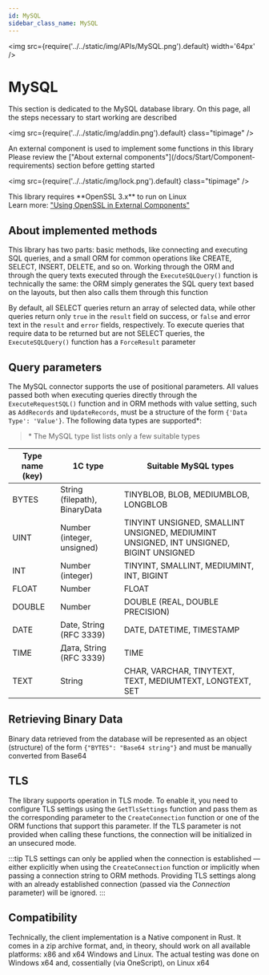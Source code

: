 ```yaml
---
id: MySQL
sidebar_class_name: MySQL
---
```


<img src={require('../../static/img/APIs/MySQL.png').default} width='64px' />

# MySQL

This section is dedicated to the MySQL database library. On this page, all the steps necessary to start working are described

<div class="theme-admonition theme-admonition-info admonition_node_modules-@docusaurus-theme-classic-lib-theme-Admonition-Layout-styles-module alert alert--info">

<img src={require('../../static/img/addin.png').default} class="tipimage" />
<div class="addin">An external component is used to implement some functions in this library<br/>
Please review the ["About external components"](/docs/Start/Component-requirements) section before getting started</div>
</div>


<div class="theme-admonition theme-admonition-caution admonition_node_modules-@docusaurus-theme-classic-lib-theme-Admonition-Layout-styles-module alert alert--warning">

<img src={require('../../static/img/lock.png').default} class="tipimage" />
<div class="addin">This library requires **OpenSSL 3.x** to run on Linux <br/>
Learn more: <a href="/docs/Start/Component-requirements#openssl" class="orangelink">"Using OpenSSL in External Components"</a></div>
</div>

## About implemented methods

This library has two parts: basic methods, like connecting and executing SQL queries, and a small ORM for common operations like CREATE, SELECT, INSERT, DELETE, and so on. Working through the ORM and through the query texts executed through the `ExecuteSQLQuery()` function is technically the same: the ORM simply generates the SQL query text based on the layouts, but then also calls them through this function

By default, all SELECT queries return an array of selected data, while other queries return only `true` in the `result` field on success, or `false` and error text in the `result` and `error` fields, respectively. To execute queries that require data to be returned but are not SELECT queries, the `ExecuteSQLQuery()` function has a `ForceResult` parameter

## Query parameters

The MySQL connector supports the use of positional parameters. All values passed both when executing queries directly through the `ExecuteRequestSQL()` function and in ORM methods with value setting, such as `AddRecords` and `UpdateRecords`, must be a structure of the form `{'Data Type': 'Value'}`. The following data types are supported\*:

> \* The MySQL type list lists only a few suitable types

  | Type name (key) | 1C type | Suitable MySQL types |
  |-|-|-|
  | BYTES | String (filepath), BinaryData | TINYBLOB, BLOB, MEDIUMBLOB, LONGBLOB |
  | UINT | Number (integer, unsigned) | TINYINT UNSIGNED, SMALLINT UNSIGNED, MEDIUMINT UNSIGNED, INT UNSIGNED, BIGINT UNSIGNED |
  | INT | Number (integer) | TINYINT, SMALLINT, MEDIUMINT, INT, BIGINT  |
  | FLOAT | Number | FLOAT |
  | DOUBLE | Number | DOUBLE (REAL, DOUBLE PRECISION) |
  | DATE | Date, String (RFC 3339) | DATE, DATETIME, TIMESTAMP |
  | TIME | Дата, String (RFC 3339) | TIME |
  | TEXT | String | CHAR, VARCHAR, TINYTEXT, TEXT, MEDIUMTEXT, LONGTEXT, SET  |

## Retrieving Binary Data

Binary data retrieved from the database will be represented as an object (structure) of the form `{"BYTES": "Base64 string"}` and must be manually converted from Base64

## TLS

The library supports operation in TLS mode. To enable it, you need to configure TLS settings using the `GetTlsSettings` function and pass them as the corresponding parameter to the `CreateConnection` function or one of the ORM functions that support this parameter. If the TLS parameter is not provided when calling these functions, the connection will be initialized in an unsecured mode.

:::tip 
TLS settings can only be applied when the connection is established — either explicitly when using the `CreateConnection` function or implicitly when passing a connection string to ORM methods. Providing TLS settings along with an already established connection (passed via the *Connection* parameter) will be ignored. 
:::

## Compatibility

Technically, the client implementation is a Native component in Rust. It comes in a zip archive format, and, in theory, should work on all available platforms: x86 and x64 Windows and Linux. The actual testing was done on Windows x64 and, cossentially (via OneScript), on Linux x64